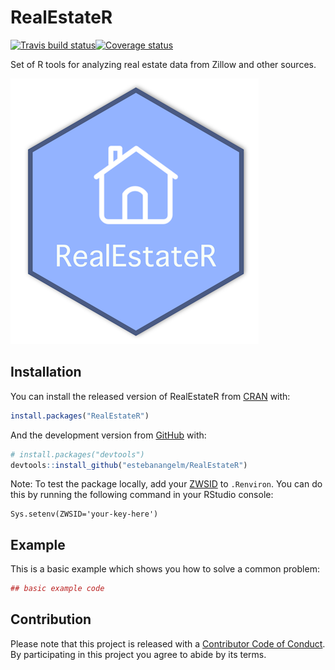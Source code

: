 
<!-- README.md is generated from README.Rmd. Please edit that file -->
RealEstateR
===========

[![Travis build status](https://travis-ci.org/estebanangelm/RealEstateR.svg?branch=master)](https://travis-ci.org/estebanangelm/RealEstateR)[![Coverage status](https://codecov.io/gh/estebanangelm/RealEstateR/branch/master/graph/badge.svg)](https://codecov.io/github/estebanangelm/RealEstateR?branch=master)

Set of R tools for analyzing real estate data from Zillow and other sources.

![](realestater_logo.png)

Installation
------------

You can install the released version of RealEstateR from [CRAN](https://CRAN.R-project.org) with:

``` r
install.packages("RealEstateR")
```

And the development version from [GitHub](https://github.com/) with:

``` r
# install.packages("devtools")
devtools::install_github("estebanangelm/RealEstateR")
```

Note: To test the package locally, add your [ZWSID](https://www.zillow.com/howto/api/APIOverview.htm) to `.Renviron`. You can do this by running the following command in your RStudio console:

    Sys.setenv(ZWSID='your-key-here')

Example
-------

This is a basic example which shows you how to solve a common problem:

``` r
## basic example code
```

Contribution
------------

Please note that this project is released with a [Contributor Code of Conduct](CODE_OF_CONDUCT.md). By participating in this project you agree to abide by its terms.
